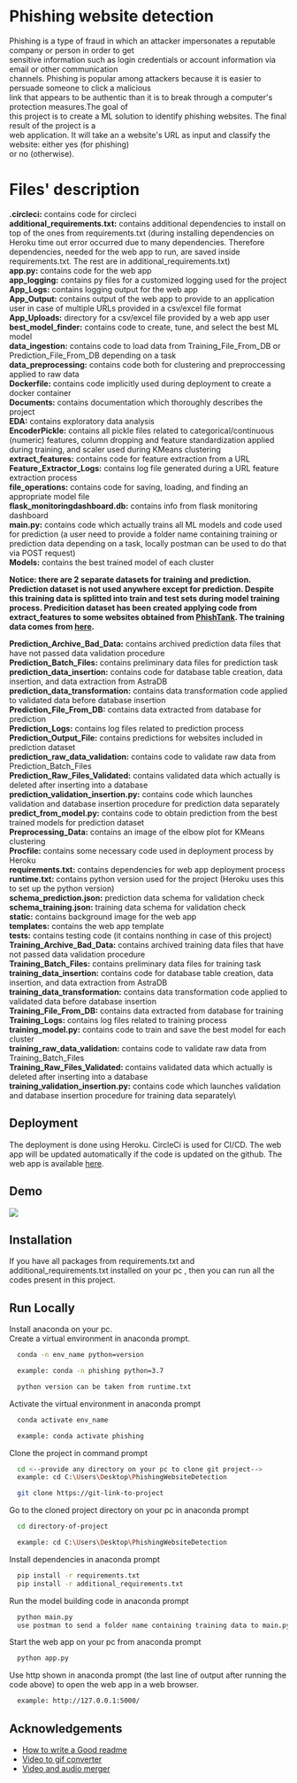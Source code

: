 
# Phishing website detection

Phishing is a type of fraud in which an attacker impersonates a reputable company or person in order to get \
sensitive information such as login credentials or account information via email or other communication \
channels. Phishing is popular among attackers because it is easier to persuade someone to click a malicious \
link that appears to be authentic than it is to break through a computer's protection measures.The goal of \
this project is to create a ML solution to identify phishing websites. The final result of the project is a \
web application. It will take an a website's URL as input and classify the website: either yes (for phishing) \
or no (otherwise).

# Files' description
**.circleci:** contains code for circleci\
**additional_requirements.txt:** contains additional dependencies to install on top of the ones from requirements.txt
(during installing dependencies on Heroku time out error occurred due to many dependencies. Therefore dependencies, 
needed for the web app to run, are saved inside requirements.txt. The rest are in additional_requirements.txt)\
**app.py:** contains code for the web app\
**app_logging:** contains py files for a customized logging used for the project\
**App_Logs:** contains logging output for the web app\
**App_Output:** contains output of the web app to provide to an application user in case of multiple URLs 
provided in a csv/excel file format\
**App_Uploads:** directory for a csv/excel file provided by a web app user\
**best_model_finder:** contains code to create, tune, and select the best ML model\
**data_ingestion:** contains code to load data from Training_File_From_DB or Prediction_File_From_DB depending on a task\
**data_preprocessing:** contains code both for clustering and preproccessing applied to raw data\
**Dockerfile:** contains code implicitly used during deployment to create a docker container\
**Documents:** contains documentation which thoroughly describes the project\
**EDA:** contains exploratory data analysis\
**EncoderPickle:** contains all pickle files related to categorical/continuous (numeric) features, column dropping 
and feature standardization applied during training, and scaler used during KMeans clustering\
**extract_features:** contains code for feature extraction from a URL\
**Feature_Extractor_Logs:** contains log file generated during a URL feature extraction process\
**file_operations:** contains code for saving, loading, and finding an appropriate model file\
**flask_monitoringdashboard.db:** contains info from flask monitoring dashboard\
**main.py:** contains code which actually trains all ML models and code used for prediction 
(a user need to provide a folder name containing training or prediction data depending on a task,
locally postman can be used to do that via POST request)\
**Models:** contains the best trained model of each cluster

**Notice: there are 2 separate datasets for training and prediction. Prediction dataset is 
not used anywhere except for prediction. Despite this training data is splitted into train 
and test sets during model training process. Predicition dataset has been created applying code
from extract_features to some websites obtained from [PhishTank](https://community.opendns.com/phishtank/).
The training data comes from [here](https://data.mendeley.com/datasets/72ptz43s9v/1).**

**Prediction_Archive_Bad_Data:** contains archived prediction data files that have not passed data validation procedure\
**Prediction_Batch_Files:** contains preliminary data files for prediction task\
**prediction_data_insertion:** contains code for database table creation, data insertion, 
and data extraction from AstraDB\
**prediction_data_transformation:** contains data transformation code applied to validated data before database insertion\
**Prediction_File_From_DB:** contains data extracted from database for prediction\
**Prediction_Logs:** contains log files related to prediction process\
**Prediction_Output_File:** contains predictions for websites included in prediction dataset\
**prediction_raw_data_validation:** contains code to validate raw data from Prediction_Batch_Files\
**Prediction_Raw_Files_Validated:** contains validated data which actually is deleted after inserting into a database\
**prediction_validation_insertion.py:** contains code which launches validation and database 
insertion procedure for prediction data separately\
**predict_from_model.py:** contains code to obtain prediction from the best trained models for prediction dataset\
**Preprocessing_Data:** contains an image of the elbow plot for KMeans clustering\
**Procfile:** contains some necessary code used in deployment process by Heroku\
**requirements.txt:** contains dependencies for web app deployment process\
**runtime.txt:** contains python version used for the project (Heroku uses this to set up the python version)\
**schema_prediction.json:** prediction data schema for validation check\
**schema_training.json:** training data schema for validation check\
**static:** contains background image for the web app\
**templates:** contains the web app template\
**tests:** contains testing code (it contains nonthing in case of this project)\
**Training_Archive_Bad_Data:** contains archived training data files that have not passed data validation procedure\
**Training_Batch_Files:** contains preliminary data files for training task\
**training_data_insertion:** contains code for database table creation, data insertion, 
and data extraction from AstraDB\
**training_data_transformation:** contains data transformation code applied to validated data before database insertion\
**Training_File_From_DB:** contains data extracted from database for training\
**Training_Logs:** contains log files related to training process\
**training_model.py:** contains code to train and save the best model for each cluster\
**training_raw_data_validation:** contains code to validate raw data from Training_Batch_Files\
**Training_Raw_Files_Validated:** contains validated data which actually is deleted after inserting into a database\
**training_validation_insertion.py:** contains code which launches validation and database 
insertion procedure for training data separately\

## Deployment

The deployment is done using Heroku. CircleCi is used for CI/CD. 
The web app will be updated automatically if the code is updated on the github. 
The web app is available [here](https://phishing--detector.herokuapp.com/).

## Demo

![](https://github.com/VaheC/PhishingWebsiteDetection/blob/main/api.gif)

## Installation

If you have all packages from requirements.txt and additional_requirements.txt
installed on your pc , then you can run all the codes present in this project. 
    
## Run Locally
Install anaconda on your pc.\
Create a virtual environment in anaconda prompt. 

```bash
  conda -n env_name python=version

  example: conda -n phishing python=3.7

  python version can be taken from runtime.txt
```

Activate the virtual environment in anaconda prompt

```bash
  conda activate env_name 

  example: conda activate phishing 
```

Clone the project in command prompt

```bash
  cd <--provide any directory on your pc to clone git project-->
  example: cd C:\Users\Desktop\PhishingWebsiteDetection

  git clone https://git-link-to-project
```

Go to the cloned project directory on your pc 
in anaconda prompt

```bash
  cd directory-of-project

  example: cd C:\Users\Desktop\PhishingWebsiteDetection
```

Install dependencies in anaconda prompt

```bash
  pip install -r requirements.txt
  pip install -r additional_requirements.txt
```

Run the model building code in anaconda prompt

```bash
  python main.py
  use postman to send a folder name containing training data to main.py via POST request
```

Start the web app on your pc from anaconda prompt

```bash
  python app.py
```
Use http shown in anaconda prompt (the last line of 
output after running the code above) to open the web
app in a web browser.

```bash
  example: http://127.0.0.1:5000/
```
## Acknowledgements

- [How to write a Good readme](https://readme.so)
- [Video to gif converter](https://ezgif.com)
- [Video and audio merger](https://www.kapwing.com)
